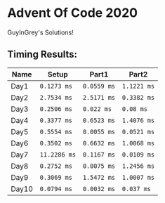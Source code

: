 # Advent Of Code 2020
GuyInGrey's Solutions!

## Timing Results:
|Name|Setup|Part1|Part2|
|-|-|-|-|
|Day1|`0.1273 ms`|`0.0559 ms`|`1.1221 ms`|
|Day2|`2.7534 ms`|`2.5171 ms`|`0.3382 ms`|
|Day3|`0.2506 ms`|`0.022 ms`|`0.08 ms`|
|Day4|`0.3377 ms`|`0.6523 ms`|`1.4076 ms`|
|Day5|`0.5554 ms`|`0.0055 ms`|`0.0521 ms`|
|Day6|`0.3502 ms`|`0.6632 ms`|`1.0068 ms`|
|Day7|`11.2286 ms`|`0.1167 ms`|`0.0109 ms`|
|Day8|`0.2752 ms`|`0.0075 ms`|`1.2456 ms`|
|Day9|`0.3069 ms`|`1.5472 ms`|`1.0007 ms`|
|Day10|`0.0794 ms`|`0.0032 ms`|`0.037 ms`|
